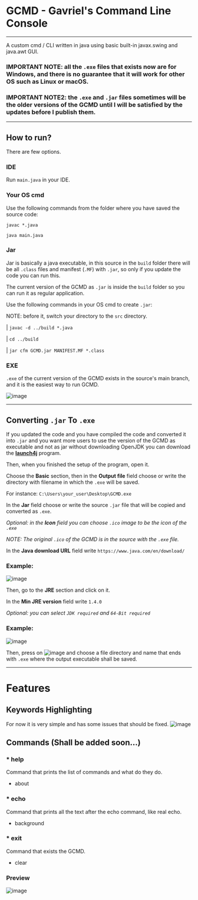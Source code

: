 # GCMD - Gavriel's Command Line Console
__________________________________________________________________
A custom cmd / CLI written in java using basic built-in javax.swing and java.awt GUI.
### IMPORTANT NOTE: all the `.exe` files that exists now are for Windows, and there is no guarantee that it will work for other OS such as Linux or macOS.
### IMPORTANT NOTE2: the `.exe` and `.jar` files sometimes will be the older versions of the GCMD until I will be satisfied by the updates before I publish them.
__________________________________________________________________
## How to run?
There are few options.
### IDE
Run `main.java` in your IDE.
### Your OS cmd
Use the following commands from the folder where you have saved the source code:

`javac *.java`

`java main.java`
### Jar
Jar is basically a java executable, in this source in the `build` folder there will be all `.class` files and manifest (`.MF`) with `.jar`, so only if you update the code you can run this.

The current version of the GCMD as `.jar` is inside the `build` folder so you can run it as regular application.

Use the following commands in your OS cmd to create `.jar`:

NOTE: before it, switch your directory to the `src` directory.

| `javac -d ../build *.java`

| `cd ../build`

| `jar cfm GCMD.jar MANIFEST.MF *.class`
### EXE
`.exe` of the current version of the GCMD exists in the source's main branch, and it is the easiest way to run GCMD.

![image](https://github.com/Gavriel770U/GCMD/assets/71229809/235d39dc-0d93-4ea2-b6b3-8c9b6bf50efb)
__________________________________________________________________
## Converting `.jar` To `.exe`
If you updated the code and you have compiled the code and converted it into `.jar` and you want more users to use the version of the GCMD as executable and not as jar without downloading OpenJDK you can download the **[launch4j](https://sourceforge.net/projects/launch4j/)** program.

Then, when you finished the setup of the program, open it.

Choose the **Basic** section, then in the **Output file** field choose or write the directory with filename in which the `.exe` will be saved.

For instance: `C:\Users\your_user\Desktop\GCMD.exe`

In the **Jar** field choose or write the source `.jar` file that will be copied and converted as `.exe`.

*Optional: in the **Icon** field you can choose `.ico` image to be the icon of the `.exe`*

*NOTE: The original `.ico` of the GCMD is in the source with the `.exe` file.*

In the **Java download URL** field write `https://www.java.com/en/download/`

### Example:
![image](https://github.com/Gavriel770U/GCMD/assets/71229809/79eae484-3fde-4a2f-85da-e913e264407f)

Then, go to the **JRE** section and click on it.

In the **Min JRE version** field write `1.4.0`

*Optional: you can select `JDK required` and `64-Bit required`*

### Example:
![image](https://github.com/Gavriel770U/GCMD/assets/71229809/fe974388-f9e8-4513-9c98-0484ad8d4e52)

Then, press on ![image](https://github.com/Gavriel770U/GCMD/assets/71229809/23b481bd-abbb-4b70-8802-6a2a163cecd4) and choose a file directory and name that ends with `.exe` where the output executable shall be saved.
__________________________________________________________________
# Features
## Keywords Highlighting 
For now it is very simple and has some issues that should be fixed.
![image](https://github.com/Gavriel770U/GCMD/assets/71229809/e410dc64-79a6-433b-a4a6-4abdbbde113e)
## Commands (Shall be added soon...)
### * help
Command that prints the list of commands and what do they do.
* about
### * echo
Command that prints all the text after the echo command, like real echo.
* background
### * exit
Command that exists the GCMD.
* clear
### Preview
![image](https://github.com/Gavriel770U/GCMD/assets/71229809/cc4325c8-7082-4128-9120-47a6f023dedd)

